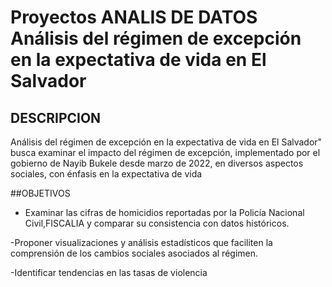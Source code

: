 # Proyectos ANALIS DE DATOS Análisis del régimen de excepción en la expectativa de vida en El Salvador

## DESCRIPCION
Análisis del régimen de excepción en la expectativa de vida en El Salvador" busca
examinar el impacto del régimen de excepción, implementado por el gobierno de Nayib
Bukele desde marzo de 2022, en diversos aspectos sociales, con énfasis en la expectativa
de vida

##OBJETIVOS
- Examinar las cifras de homicidios reportadas por la Policía Nacional Civil,FISCALIA y comparar
su consistencia con datos históricos.

-Proponer visualizaciones y análisis estadísticos que faciliten la comprensión de los
cambios sociales asociados al régimen.

-Identificar tendencias en las tasas de violencia
